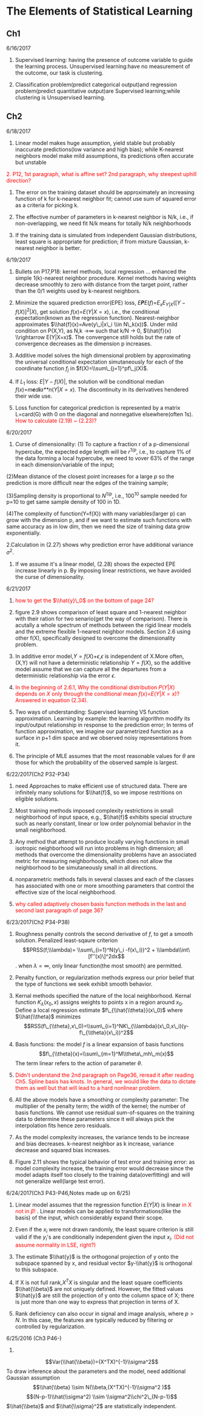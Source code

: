 The Elements of Statistical Learning
================

Ch1
---

6/16/2017

1.  Supervised learning: having the presence of outcome variable to guide the learning process. Unsupervised learning:have no measurement of the outcome, our task is clustering.

2.  Classification problem(predict categorical output)and regression problem(predict quantitative output)are Supervised learning;while clustering is Unsupervised learning.

Ch2
---

6/18/2017

1.  Linear model makes huge assumption, yield stable but probably inaccurate predictions(low variance and high bias); while K-nearest neighbors model make mild assumptions, its predictions often accurate but unstable

<span style="color:red"> 2. P12, 1st paragraph, what is affine set? 2nd paragraph, why steepest uphill direction? </span>

1.  The error on the training dataset should be approximately an increasing function of k for k-nearest neighbor fit; cannot use sum of squared error as a criteria for picking k.

2.  The effective number of parameters in k-nearest neighbor is N/k, i.e., if non-overlapping, we need fit N/k means for totally N/k neighborhoods

3.  If the training data is simulated from independent Gaussian distributions, least square is appropriate for prediction; if from mixture Gaussian, k-nearest neighbor is better.

6/19/2017

1.  Bullets on P17,P18: kernel methods, local regression ... enhanced the simple 1(k)-nearest neighbor procedure. Kernel methods having weights decrease smoothly to zero with distance from the target point, rather than the 0/1 weights used by k-nearest neighbors.

2.  Minimize the squared prediction error(EPE) loss, *E**P**E*(*f*)=*E*<sub>*x*</sub>*E*<sub>*Y*|*X*</sub>(\[*Y* − *f*(*X*)\]<sup>2</sup>|*X*), get solution *f*(*x*)=*E*(*Y*|*X* = *x*), i.e., the conditional expectation(known as the regression function). Nearest-neighbor approximates $\\hat{f}(x)=Ave(y\_i|x\_i \\in N\_k(x))$. Under mild condition on P(X,Y), as N,k →∞ such that k/N → 0, $\\hat{f}(x) \\rightarrow E(Y|X=x)$. The convergence still holds but the rate of convergence decreases as the dimension p increases.

3.  Additive model solves the high dimensional problem by approximating the universal conditional expectation simutaneously for each of the coordinate function *f*<sub>*j*</sub> in $f(X)=\\sum\_{j=1}^pf\_j(X)$.

4.  If *L*<sub>1</sub> loss: *E*|*Y* − *f*(*X*)|, the solution will be conditional median *f*(*x*)=*m**e**d**i**a**n*(*Y*|*X* = *x*). The discontinuity in its derivatives hendered their wide use.

5.  Loss function for categorical prediction is represented by a matrix L=card(G) with 0 on the diagonal and nonnegative elsewhere(often 1s). <span style="color:red"> How to calculate (2.19) ~ (2.23)? </span>

6/20/2017

1.  Curse of dimensionality: (1) To capture a fraction r of a p-dimensional hypercube, the expected edge length will be *r*<sup>1/*p*</sup>, i.e., to capture 1% of the data forming a local hypercube, we need to vover 63% of the range in each dimension/variable of the input;

(2)Mean distance of the closest point increases for a large *p* so the prediction is more difficult near the edges of the training sample;

(3)Sampling density is proportional to *N*<sup>1/*p*</sup>, i.e., 100<sup>10</sup> sample needed for p=10 to get same sample density of 100 in 1D.

(4)The complexity of function(Y=f(X)) with many variables(larger p) can grow with the dimension p, and if we want to estimate such functions with same accuracy as in low dim, then we need the size of training data grow exponentially.

2.Calculation in (2.27) shows why prediction error have additional variance *σ*<sup>2</sup>.

1.  If we assume it's a linear model, (2.28) shows the expected EPE increase linearly in p. By imposing linear restrictions, we have avoided the curse of dimensionality.

6/21/2017

1.  <span style="color:red"> how to get the $\\hat{y}\_0$ on the bottom of page 24? </span>

2.  figure 2.9 shows comparison of least square and 1-nearest neighbor with their ration for two senario(get the way of comparison). There is acutally a whole spectrum of methods between the rigid linear models and the extreme flexible 1-nearest neighbor models. Section 2.6 using other f(X), specifically designed to overcome the dimensionality problem.

3.  In additive error model,*Y* = *f*(*X*)+*ϵ*,*ϵ* is independent of X.More often, (X,Y) will not have a deterministic relationship *Y* = *f*(*X*), so the additive model assume that we can capture all the departures from a deterministic relationship via the error *ϵ*.

4.  <span style="color:red"> In the beginning of 2.6.1, Why the conditional distribution *P*(*Y*|*X*) depends on *X* only through the conditional mean *f*(*x*)=*E*(*Y*|*X* = *x*)? Answered in equation (2.34). </span>

5.  Two ways of understanding: Supervised learning VS function approximation. Learning by example: the learning algorithm modify its input/output relationship in response to the prediction error; In terms of function approximation, we imagine our parametrized function as a surface in p+1 dim space and we observed noisy representations from it.

6.  The principle of MLE assumes that the most reasonable values for *θ* are those for which the probability of the observed sample is largest.

6/22/2017(Ch2 P32-P34)

1.  need Approaches to make efficient use of structured data. There are infinitely many solutions for $\\hat{f}$, so we impose restritions on eligible solutions.

2.  Most training methods imposed complexity restrictions in small neighborhood of input space, e.g., $\\hat{f}$ exhibits special structure such as nearly constant, linear or low order polynomial behavior in the small neighborhood.

3.  Any method that attempt to produce locally varying functions in small isotropic neighborhood will run into problems in high dimension; all methods that overcome the dimensionality problems have an associated metric for measuring neighborhoods, which does not allow the neighborhood to be simutaneously small in all directions.

4.  nonparametric methods falls in several classes and each of the classes has associated with one or more smoothing parameters that control the effective size of the local neighborhood.

5.  <span style="color:red"> why called adaptively chosen basis function methods in the last and second last paragraph of page 36? </span>

6/23/2017(Ch2 P34-P38)

1.  Roughness penalty controls the second derivative of *f*, to get a smooth solution. Penalized least-sqaure criterion
    $$PRSS(f;\\lambda)= \\sum\_{i=1}^N(y\_i -f(x\_i))^2 + \\lambda\\int\[f''(x)\]^2dx$$
    . when *λ* = ∞, only linear function(the most smooth) are permitted.

2.  Penalty function, or regularization methods express our prior belief that the type of functions we seek exhibit smooth behavior.

3.  Kernal methods specified the nature of the local neighborhood. Kernal function *K*<sub>*λ*</sub>(*x*<sub>0</sub>, *x*) assigns weights to points x in a region around *x*<sub>0</sub>. Define a local regression estimate $f\_{\\hat{\\theta}}(x\_0)$ where $\\hat{\\theta}$ minimizes
    $$RSS(f\_{\\theta},x\_0)=\\sum\_{i=1}^NK\_{\\lambda}(x\_0,x\_i)(y-f\_{\\theta}(x\_i))^2$$

4.  Basis functions: the model *f* is a linear expansion of basis functions
    $$f\_{\\theta}(x)=\\sum\_{m=1}^M\\theta\_mh\_m(x)$$
     The term linear refers to the action of parameter *θ*.

5.  <span style="color:red"> Didn't understand the 2nd paragraph on Page36, reread it after reading Ch5. Spline basis has knots. In general, we would like the data to dictate them as well but that will lead to a hard nonlinear problem. </span>

6.  All the above models have a smoothing or complexity parameter: The multiplier of the penalty term; the width of the kernel; the number of basis functions. We cannot use residual sum-of-squares on the training data to determine these parameters since it will always pick the interpolation fits hence zero residuals.

7.  As the model complexity increases, the variance tends to be increase and bias decreases. k-nearest neighbor as k increase, variance decrease and squared bias increases.

8.  Figure 2.11 shows the typical behavior of test error and training error: as model complexity increase, the training error would decrease since the model adapts itself too closely to the training data(overfitting) and will not generalize well(large test error).

6/24/2017(Ch3 P43-P46,Notes made up on 6/25)

1.  Linear model assumes that the regression function *E*(*Y*|*X*) is linear <span style="color:red"> in X not in *β*! </span>. Linear models can be applied to transformations(like the basis) of the input, which considerably expand their scope.

2.  Even if the *x*<sub>*i*</sub> were not drawn randomly, the least square criterion is still valid if the *y*<sub>*i*</sub>'s are conditionally independent given the input *x*<sub>*i*</sub>.<span style="color:red"> (Did not assume normality in LSE, right?)</span>

3.  The estimate $\\hat{y}$ is the orthogonal projection of y onto the subspace spanned by x, and residual vector $y-\\hat{y}$ is orthogonal to this subspace.

4.  If X is not full rank,*X*<sup>*T*</sup>*X* is singular and the least square coefficients $\\hat{\\beta}$ are not uniquely defined. However, the fitted values $\\hat{y}$ are still the projection of y onto the column space of X; there is just more than one way to express that projection in terms of X.

5.  Rank deficiency can also occur in signal and image analysis, where *p* &gt; *N*. In this case, the features are typically reduced by filtering or controlled by regularization.

6/25/2016 (Ch3 P46-)

1.
$$Var(\\hat{\\beta})=(X^TX)^{-1}\\sigma^2$$
 To draw inference about the parameters and the model, need additional Gaussian assumption
$$\\hat{\\beta} \\sim N(\\beta,(X^TX)^{-1}\\sigma^2 )$$
$$(N-p-1)\\hat(\\sigma^2) \\sim \\sigma^2\\chi^2\_{N-p-1}$$
 $\\hat{\\beta}$ and $\\hat{\\sigma}^2$ are statistically independent.
